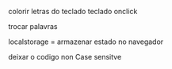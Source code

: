 colorir letras do teclado
teclado onclick

<!-- mais palavras-->

trocar palavras

<!-- parar jogo dps do acerto -->

localstorage = armazenar estado no navegador

<!-- trocar alert para modal -->

deixar o codigo non Case sensitve
